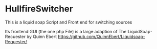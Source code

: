 # HullfireSwitcher
This is a liquid soap Script and Front end for switching sources

Its frontend GUI (the one php File) is a large adaption of The LiquidSoap-Recuester by Quinn Ebert
https://github.com/QuinnEbert/Liquidsoap-Requester/
